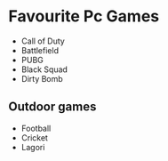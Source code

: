 # Favourite Pc Games
- Call of Duty
- Battlefield
- PUBG
- Black Squad
- Dirty Bomb

## Outdoor games
- Football
- Cricket
- Lagori
